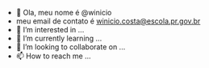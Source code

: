 - 👋 Ola, meu nome é @winicio
- meu email de contato é winicio.costa@escola.pr.gov.br
- 👀 I’m interested in ...
- 🌱 I’m currently learning ...
- 💞️ I’m looking to collaborate on ...
- 📫 How to reach me ...

<!---
winicio/winicio is a ✨ special ✨ repository because its `README.md` (this file) appears on your GitHub profile.
You can click the Preview link to take a look at your changes.
--->
